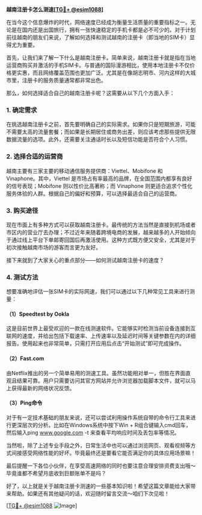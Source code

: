 **越南注册卡怎么测速[[TG💪+ @esim1088](https://t.me/s/esim1088)]**

在当今这个信息爆炸的时代，网络速度已经成为衡量生活质量的重要指标之一。无论是在国内还是出国旅行，拥有一张快速稳定的手机卡都是必不可少的。对于计划前往越南的朋友们来说，了解如何选择和测试越南的注册卡（即当地的SIM卡）显得尤为重要。

首先，让我们来了解一下什么是越南注册卡。简单来说，越南注册卡就是指在当地运营商购买并激活的手机SIM卡。与普通的国际漫游相比，使用本地注册卡不仅价格更实惠，而且网络覆盖范围也更加广泛。尤其是在像胡志明市、河内这样的大城市里，注册卡的服务质量通常都非常出色。

那么，如何选择适合自己的越南注册卡呢？这需要从以下几个方面入手：

### **1. 确定需求**
在挑选越南注册卡之前，首先要明确自己的实际需求。如果你只是短期旅游，可能不需要太高的流量套餐；而如果是长期居住或商务出差，则应该考虑那些提供无限数据流量的选项。此外，还需要关注通话时长以及短信功能是否符合个人习惯。

### **2. 选择合适的运营商**
越南主要有三家主要的移动通信服务提供商：Viettel、Mobifone 和 Vinaphone。其中，Viettel 是市场占有率最高的品牌，在全国范围内都享有良好的信号表现；Mobifone 则以性价比高著称；而 Vinaphone 则更适合追求个性化服务体验的人群。根据自己的偏好和预算，可以选择最适合自己的运营商。

### **3. 购买途径**
现在市面上有多种方式可以获取越南注册卡。最传统的方法当然是直接到机场或者市区内的营业厅去办理；不过近年来随着跨境电商的发展，越来越多的人开始倾向于通过线上平台下单邮寄回国后再激活使用。这种方式既方便又安全，尤其是对于初次接触越南市场的游客而言更为友好。

接下来就到了大家关心的重点部分——如何测试越南注册卡的速度？

### **4. 测试方法**
想要准确地评估一张SIM卡的实际网速，我们可以通过以下几种常见工具来进行测量：

#### （1）Speedtest by Ookla
这是目前世界上最受欢迎的一款在线测速软件。它能够实时检测当前设备连接到互联网的速度，并给出包括下载速率、上传速率以及延迟时间等关键参数在内的详细报告。使用起来也非常简单，只需打开应用后点击“开始测试”即可完成操作。

#### （2）Fast.com
由Netflix推出的另一个简单易用的测速工具。虽然功能相对单一，但胜在界面直观且结果可靠。用户只需要访问其官方网站并允许浏览器加载脚本文件，就可以马上获得最新的网络状况反馈。

#### （3）Ping命令
对于有一定技术基础的朋友来说，还可以尝试利用操作系统自带的命令行工具来进行更深层次的分析。比如在Windows系统中按下Win + R组合键输入cmd回车，然后输入ping www.google.com -t 来查看平均响应时间及丢包率等情况。

当然啦，除了上述专业手段之外，日常生活中也可以通过浏览网页、观看视频等方式间接感受网络性能的好坏。毕竟最终还是要看它能否满足你的具体应用场景嘛！

最后提醒一下各位小伙伴，在享受高速网络的同时也要注意合理安排资费支出哦～毕竟谁都不希望月底收到巨额账单不是吗？

好了，以上就是关于越南注册卡测速的一些基本知识啦！希望这篇文章能给大家带来帮助。如果还有其他疑问的话，欢迎随时留言交流～咱们下次见啦！

[[TG💪+ @esim1088](https://t.me/s/esim1088) ![Image](https://i.postimg.cc/4NQfJmqS/Snipaste-2025-05-13-00-14-12.png)]